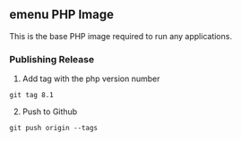 ## emenu PHP Image

This is the base PHP image required to run any applications.

### Publishing Release

1. Add tag with the php version number

```
git tag 8.1
```

2. Push to Github

```
git push origin --tags
```